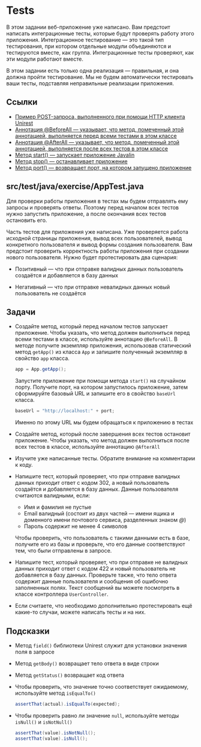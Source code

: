 # Tests

В этом задании веб-приложение уже написано. Вам предстоит написать интеграционные тесты, которые будут проверять работу этого приложения. Интеграционное тестирование — это такой тип тестирования, при котором отдельные модули объединяются и тестируются вместе, как группа. Интеграционные тесты проверяют, как эти модули работают вместе.

В этом задании есть только одна реализация — правильная, и она должна пройти тестирование. Мы не будем автоматически тестировать ваши тесты, подставляя неправильные реализации приложения.

## Ссылки

* [Пример POST-запроса, выполненного при помощи HTTP клиента Unirest](http://kong.github.io/unirest-java/)
* [Аннотация @BeforeAll — указывает, что метод, помеченный этой аннотацией, выполняется перед всеми тестами в этом классе](https://junit.org/junit5/docs/5.0.0/api/org/junit/jupiter/api/BeforeAll.html)
* [Аннотация @AfterAll — указывает, что метод, помеченный этой аннотацией, выполняется после всех тестов в этом классе](https://junit.org/junit5/docs/5.0.0/api/org/junit/jupiter/api/AfterAll.html)
* [Метод start() — запускает приложение Javalin](https://javadoc.io/doc/io.javalin/javalin/latest/io/javalin/Javalin.html#start())
* [Метод stop() — останавливает приложение](https://javadoc.io/doc/io.javalin/javalin/latest/io/javalin/Javalin.html#stop())
* [Метод port() — возвращает порт, на котором запущено приложение](https://javadoc.io/doc/io.javalin/javalin/latest/io/javalin/Javalin.html#port())

## src/test/java/exercise/AppTest.java
Для проверки работы приложения в тестах мы будем отправлять ему запросы и проверять ответы. Поэтому перед началом всех тестов нужно запустить приложение, а после окончания всех тестов остановить его.

Часть тестов для приложения уже написана. Уже проверяется работа исходной страницы приложения, вывод всех пользователей, вывод конкретного пользователя и вывод формы создания пользователя. Вам предстоит проверить корректность работы приложения при создании нового пользователя. Нужно будет протестировать два сценария:

* Позитивный — что при отправке валидных данных пользователь создаётся и добавляется в базу данных

* Негативный — что при отправке невалидных данных новый пользователь не создаётся

## Задачи

* Создайте метод, который перед началом тестов запускает приложение. Чтобы указать, что метод должен выполниться перед всеми тестами в классе, используйте аннотацию `@BeforeAll`. В методе получите экземпляр приложения, использовав статический метод `getApp()` из класса `App` и запишите полученный экземпляр в свойство `app` класса.

  ```java
  app = App.getApp();
  ```

  Запустите приложение при помощи метода `start()` на случайном порту. Получите порт, на котором запустилось приложение, затем сформируйте базовый URL и запишите его в свойство `baseUrl` класса.

  ```java
  baseUrl = "http://localhost:" + port;
  ```

  Именно по этому URL мы будем обращаться к приложению в тестах

* Создайте метод, который после завершения всех тестов остановит приложение. Чтобы указать, что метод должен выполниться после всех тестов в классе, используйте аннотацию `@AfterAll`

* Изучите уже написанные тесты. Обратите внимание на комментарии к коду.

* Напишите тест, который проверяет, что при отправке валидных данных приходит ответ с кодом 302, а новый пользователь создаётся и добавляется в базу данных. Данные пользователя считаются валидными, если:
  * Имя и фамилия не пустые
  * Email валидный (состоит из двух частей — имени ящика и доменного имени почтового сервиса, разделенных знаком *@*)
  * Пароль содержит не менее 4 символов

  Чтобы проверить, что пользователь с такими данными есть в базе, получите его из базы и проверьте, что его данные соответствуют тем, что были отправлены в запросе.

* Напишите тест, который проверяет, что при отправке не валидных данных приходит ответ с кодом 422 и новый пользователь не добавляется в базу данных. Проверьте также, что тело ответа содержит данные пользователя и сообщения об ошибочно заполненных полях. Текст сообщений вы можете посмотреть в классе контроллера `UserController`.

* Если считаете, что необходимо дополнительно протестировать ещё какие-то случаи, можете написать тесты и на них.

## Подсказки

* Метод `field()` библиотеки Unirest служит для установки значения поля в запросе

* Метод `getBody()` возвращает тело ответа в виде строки

* Метод `getStatus()` возвращает код ответа

* Чтобы проверить, что значение точно соответствует ожидаемому, используйте метод `isEqualTo()`

  ```java
  assertThat(actual).isEqualTo(expected);
  ```

* Чтобы проверить равно ли значение `null`, используйте методы `isNull()` и `isNotNull()`

  ```java
  assertThat(value).isNotNull();
  assertThat(value).isNull();
  ```
